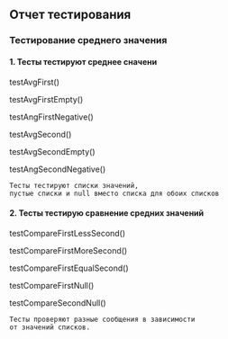## Отчет тестирования

### Тестирование среднего значения

#### 1. Тесты тестируют среднее сначени

testAvgFirst()

testAvgFirstEmpty()

testAngFirstNegative()

testAvgSecond()

testAvgSecondEmpty()

testAngSecondNegative()

    Тесты тестируют списки значений, 
    пустые списки и null вместо списка для обоих списков

#### 2. Тесты тестирую сравнение средних значений

testCompareFirstLessSecond()

testCompareFirstMoreSecond()

testCompareFirstEqualSecond()

testCompareFirstNull()

testCompareSecondNull()

    Тесты проверяют разные сообщения в зависимости 
    от значений списков.